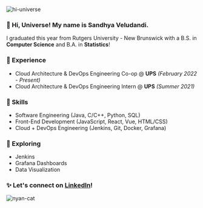 ![hi-universe](https://user-images.githubusercontent.com/51370284/178168373-d694f4ac-c054-4d42-ba6b-5d5fc738970a.gif)

### 💫 Hi, Universe! My name is Sandhya Veludandi.
I graduated this year from Rutgers University - New Brunswick with a B.S. in **Computer Science** and B.A. in **Statistics**!

### 💼 Experience
* Cloud Architecture & DevOps Engineering Co-op @ **UPS** _(February 2022 - Present)_
* Cloud Architecture & DevOps Engineering Intern @ **UPS** _(Summer 2021)_

### 🎯 Skills
* Software Engineering (Java, C/C++, Python, SQL)
* Front-End Development (JavaScript, React, Vue, HTML/CSS)
* Cloud + DevOps Engineering (Jenkins, Git, Docker, Grafana)

### 🚀 Exploring
* Jenkins
* Grafana Dashboards
* Data Visualization

### ✨ Let's connect on [LinkedIn](https://linkedin.com/in/sandhya-veludandi)!

![nyan-cat](https://user-images.githubusercontent.com/51370284/178168406-df547f9f-5468-49ce-9e3e-f4482fc558e5.gif)
